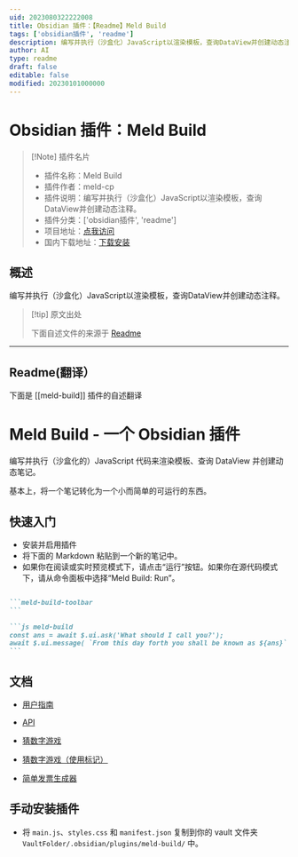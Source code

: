 ```yaml
---
uid: 2023080322222008
title: Obsidian 插件：【Readme】Meld Build
tags: ['obsidian插件', 'readme']
description: 编写并执行（沙盒化）JavaScript以渲染模板，查询DataView并创建动态注释。
author: AI
type: readme
draft: false
editable: false
modified: 20230101000000
---
```


# Obsidian 插件：Meld Build

> [!Note] 插件名片
> - 插件名称：Meld Build
> - 插件作者：meld-cp
> - 插件说明：编写并执行（沙盒化）JavaScript以渲染模板，查询DataView并创建动态注释。
> - 插件分类：['obsidian插件', 'readme']
> - 项目地址：[点我访问](https://github.com/meld-cp/obsidian-build)
> - 国内下载地址：[下载安装](https://pkmer.cn/products/plugin/pluginMarket/?meld-build)

## 概述

编写并执行（沙盒化）JavaScript以渲染模板，查询DataView并创建动态注释。



> [!tip] 原文出处
> 
>下面自述文件的来源于 [Readme](https://ghproxy.net/https://raw.githubusercontent.com/meld-cp/obsidian-build/master/README.md)
> 

---

## Readme(翻译）

下面是 [[meld-build]] 插件的自述翻译


# Meld Build - 一个 Obsidian 插件

编写并执行（沙盒化的）JavaScript 代码来渲染模板、查询 DataView 并创建动态笔记。

基本上，将一个笔记转化为一个小而简单的可运行的东西。



## 快速入门
- 安装并启用插件
- 将下面的 Markdown 粘贴到一个新的笔记中。
- 如果你在阅读或实时预览模式下，请点击“运行”按钮。如果你在源代码模式下，请从命令面板中选择“Meld Build: Run”。
````md

```meld-build-toolbar
```

```js meld-build
const ans = await $.ui.ask('What should I call you?');
await $.ui.message( `From this day forth you shall be known as ${ans}` );
```
````

## 文档

- [用户指南](/docs/user-guide.md)
- [API](/docs/api.md)

- [猜数字游戏](/docs/examples/guess-the-number.md)
- [猜数字游戏（使用标记）](/docs/examples/guess-the-number-marker.md)
- [简单发票生成器](/docs/examples/invoice-builder.md)

## 手动安装插件

- 将 `main.js`、`styles.css` 和 `manifest.json` 复制到你的 vault 文件夹 `VaultFolder/.obsidian/plugins/meld-build/` 中。



